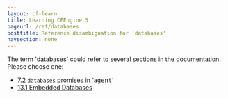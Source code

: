```yaml
---
layout: cf-learn
title: Learning CFEngine 3
pageurl: /ref/databases
posttitle: Reference disambiguation for 'databases'
navsection: none
---
```


The term 'databases' could refer to several sections in the documentation. Please choose one:

- [7.2 <code>databases</code> promises in &lsquo;<samp><span class="samp">agent</span></samp>&rsquo;](https://cfengine.com/manuals/cf3-reference#databases-in-agent-promises)
- [13.1 Embedded Databases](https://cfengine.com/manuals/cf3-reference#Embedded-Databases)
